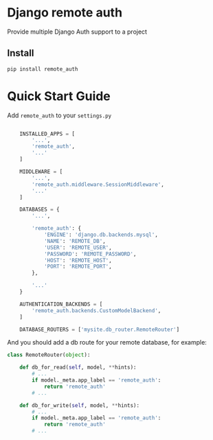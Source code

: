 Django remote auth
==================

Provide multiple Django Auth support to a project


Install 
-------

```
pip install remote_auth
```


Quick Start Guide
=================

Add `remote_auth` to your `settings.py`

```python

    INSTALLED_APPS = [
        '...',
        'remote_auth',
        '...'
    ]

    MIDDLEWARE = [
        '...',
        'remote_auth.middleware.SessionMiddleware',
        '...'
    ]

    DATABASES = {
        '...',

        'remote_auth': {
            'ENGINE': 'django.db.backends.mysql',
            'NAME': 'REMOTE_DB',
            'USER': 'REMOTE_USER',
            'PASSWORD': 'REMOTE_PASSWORD',
            'HOST': 'REMOTE_HOST',
            'PORT': 'REMOTE_PORT',
        },

        '...'
    }

    AUTHENTICATION_BACKENDS = [
        'remote_auth.backends.CustomModelBackend',
    ]

    DATABASE_ROUTERS = ['mysite.db_router.RemoteRouter']
```

And you should add a db route for your remote database, for example:
```python
class RemoteRouter(object):

    def db_for_read(self, model, **hints):
        # ...
        if model._meta.app_label == 'remote_auth':
            return 'remote_auth'
        # ...

    def db_for_write(self, model, **hints):
        # ...
        if model._meta.app_label == 'remote_auth':
            return 'remote_auth'
        # ...
```

